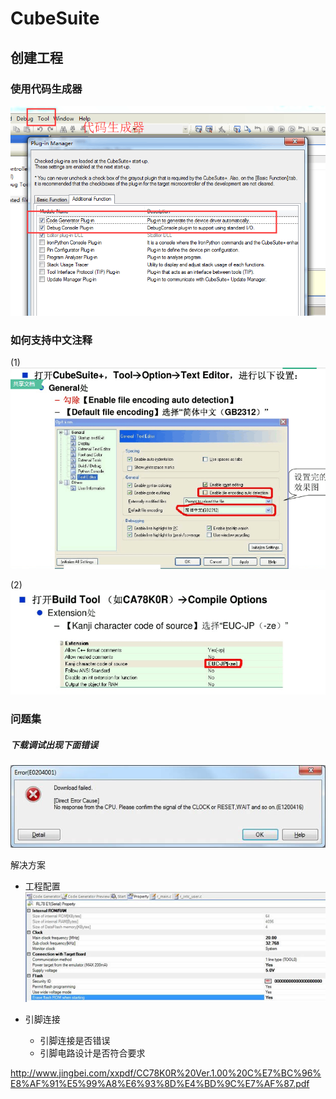 # CubeSuite

## 创建工程

### 使用代码生成器

![](/assets/2.CubeSuiteAssets/工程配置1.png)


### 如何支持中文注释
(1)
![](/assets/2.CubeSuiteAssets/2]L88T$D0YNTYDE~%[10IJP.png)

(2)
![](/assets/2.CubeSuiteAssets/5{7WWFXGB%I1WVCNKVA[C$W.png)

### 问题集

##### 下载调试出现下面错误

![](/assets/2.CubeSuiteAssets/CSError下载调试.jpg)

解决方案

* 工程配置  
  ![](/assets/2.CubeSuiteAssets/CSError下载调试1.jpg)

* 引脚连接

  * 引脚连接是否错误
  * 引脚电路设计是否符合要求



http://www.jingbei.com/xxpdf/CC78K0R%20Ver.1.00%20C%E7%BC%96%E8%AF%91%E5%99%A8%E6%93%8D%E4%BD%9C%E7%AF%87.pdf





